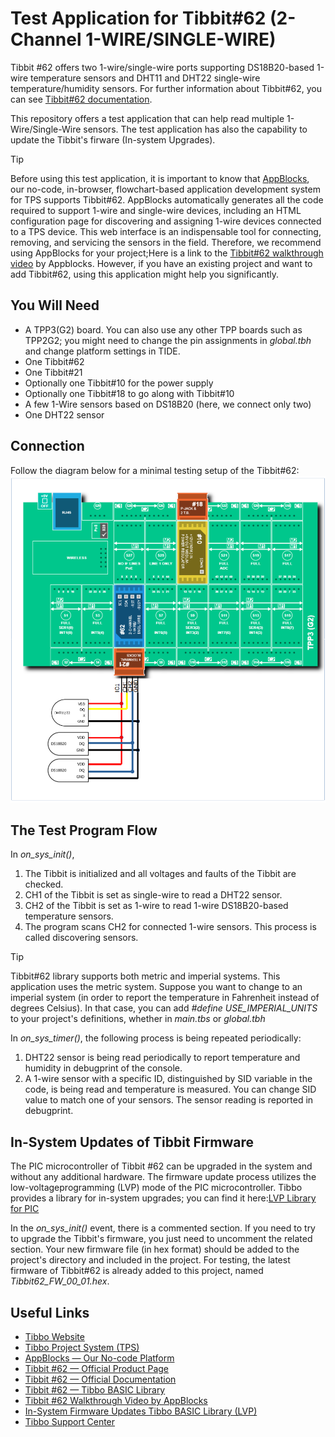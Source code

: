 # Test Application for Tibbit#62 (2-Channel 1-WIRE/SINGLE-WIRE)
Tibbit #62 offers two 1-wire/single-wire ports supporting DS18B20-based 1-wire temperature sensors and DHT11 and DHT22 single-wire temperature/humidity sensors.
For further information about Tibbit#62, you can see [Tibbit#62 documentation](https://docs.tibbo.com/tibbit_62).

This repository offers a test application that can help read multiple 1-Wire/Single-Wire sensors. 
The test application has also the capability to update the Tibbit's firware (In-system Upgrades). 

> [!TIP]
> Before using this test application, it is important to know that [AppBlocks](https://appblocks.io/), our no-code, in-browser, flowchart-based application development system for TPS supports Tibbit#62. AppBlocks automatically generates all the code required to support 1-wire and single-wire devices, including an HTML configuration page for discovering and assigning 1-wire devices connected to a TPS device. This web interface is an indispensable tool for connecting, removing, and servicing the sensors in the field. Therefore, we recommend using AppBlocks for your project;Here is a link to the [Tibbit#62 walkthrough video](https://www.youtube.com/watch?v=1rzGAGgJPlM) by
Appblocks. However, if you have an existing project and want to add Tibbit#62, using this application might help you significantly.
## You Will Need

- A TPP3(G2) board. You can also use any other TPP boards such as TPP2G2; you might need to change the pin assignments in *global.tbh* and change platform settings in TIDE.
- One Tibbit#62
- One Tibbit#21
- Optionally one Tibbit#10 for the power supply
- Optionally one Tibbit#18 to go along with Tibbit#10
- A few 1-Wire sensors based on DS18B20 (here, we connect only two)
- One DHT22 sensor

## Connection 
Follow the diagram below for a minimal testing setup of the Tibbit#62:
![The Block diagram of testing Tibbit#62](/Diagrams_and_Images/Connection_Diagram.png)

## The Test Program Flow
In *on_sys_init()*, 
1. The Tibbit is initialized and all voltages and faults of the Tibbit are checked.
2. CH1 of the Tibbit is set as single-wire to read a DHT22 sensor.
3. CH2 of the Tibbit is set as 1-wire to read 1-wire DS18B20-based temperature sensors.
4. The program scans CH2 for connected 1-wire sensors. This process is called discovering sensors.

> [!TIP]
> Tibbit#62 library supports both metric and imperial systems. This application uses the metric system. Suppose you want to change to an imperial system (in order to report the temperature in Fahrenheit instead of degrees Celsius). In that case, you can add *#define USE_IMPERIAL_UNITS* to your project's definitions, whether in *main.tbs* or *global.tbh*

In *on_sys_timer()*, the following process is being repeated periodically:
1. DHT22 sensor is being read periodically to report temperature and humidity in debugprint of the console.
2. A 1-wire sensor with a specific ID, distinguished by SID variable in the code, is being read and temperature is measured. You can change SID value to match one of your sensors. The sensor reading is reported in debugprint.


## In-System Updates of Tibbit Firmware
The PIC microcontroller of Tibbit #62 can be upgraded in the system and without any additional hardware. The firmware update process utilizes the low-voltageprogramming (LVP) mode of the PIC microcontroller.
Tibbo provides a library for in-system upgrades; you can find it here:[LVP Library for PIC](https://github.com/tibbotech/libraries/tree/main/pic)

In the *on_sys_init()* event, there is a commented section. If you need to try to upgrade the Tibbit's firmware, you just need to uncomment the related section.
Your new firmware file (in hex format) should be added to the project's directory and included in the project. For testing, the latest firmware of Tibbit#62 is already added to this project, named *Tibbit62_FW_00_01.hex*.

## Useful Links
* [Tibbo Website](https://tibbo.com)
* [Tibbo Project System (TPS)](https://tibbo.com/store/tps.html)
* [AppBlocks — Our No-code Platform](https://appblocks.io)
* [Tibbit #62 — Official Product Page](https://tibbo.com/store/tps/tibbits.html#/62)
* [Tibbit #62 — Official Documentation](https://docs.tibbo.com/tibbit_62)
* [Tibbit #62 — Tibbo BASIC Library](https://github.com/tibbotech/libraries/tree/main/tibbits/tbt62)
* [Tibbit #62 Walkthrough Video by AppBlocks](https://www.youtube.com/watch?v=1rzGAGgJPlM)
* [In-System Firmware Updates Tibbo BASIC Library (LVP)](https://github.com/tibbotech/libraries/tree/main/pic)
* [Tibbo Support Center](https://tibbo.com/support.html)